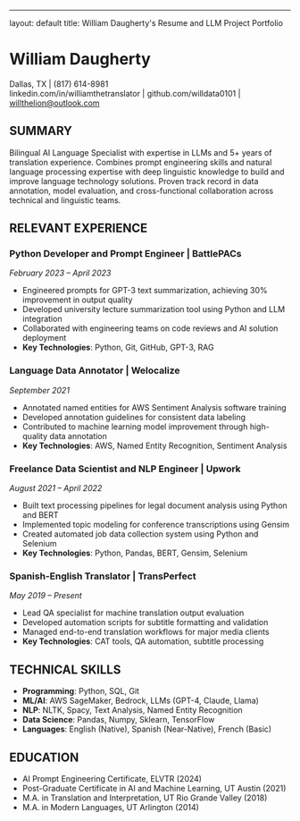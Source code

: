 ---
layout: default
title: William Daugherty's Resume and LLM Project Portfolio

# William Daugherty
Dallas, TX | (817) 614-8981  
linkedin.com/in/williamthetranslator | github.com/willdata0101 | willthelion@outlook.com

## SUMMARY
Bilingual AI Language Specialist with expertise in LLMs and 5+ years of translation experience. Combines prompt engineering skills and natural language processing expertise with deep linguistic knowledge to build and improve language technology solutions. Proven track record in data annotation, model evaluation, and cross-functional collaboration across technical and linguistic teams.

## RELEVANT EXPERIENCE

### Python Developer and Prompt Engineer | BattlePACs
*February 2023 – April 2023*
- Engineered prompts for GPT-3 text summarization, achieving 30% improvement in output quality
- Developed university lecture summarization tool using Python and LLM integration
- Collaborated with engineering teams on code reviews and AI solution deployment
- **Key Technologies**: Python, Git, GitHub, GPT-3, RAG

### Language Data Annotator | Welocalize
*September 2021*
- Annotated named entities for AWS Sentiment Analysis software training
- Developed annotation guidelines for consistent data labeling
- Contributed to machine learning model improvement through high-quality data annotation
- **Key Technologies**: AWS, Named Entity Recognition, Sentiment Analysis

### Freelance Data Scientist and NLP Engineer | Upwork
*August 2021 – April 2022*
- Built text processing pipelines for legal document analysis using Python and BERT
- Implemented topic modeling for conference transcriptions using Gensim
- Created automated job data collection system using Python and Selenium
- **Key Technologies**: Python, Pandas, BERT, Gensim, Selenium

### Spanish-English Translator | TransPerfect
*May 2019 – Present*
- Lead QA specialist for machine translation output evaluation
- Developed automation scripts for subtitle formatting and validation
- Managed end-to-end translation workflows for major media clients
- **Key Technologies**: CAT tools, QA automation, subtitle processing

## TECHNICAL SKILLS
- **Programming**: Python, SQL, Git
- **ML/AI**: AWS SageMaker, Bedrock, LLMs (GPT-4, Claude, Llama)
- **NLP**: NLTK, Spacy, Text Analysis, Named Entity Recognition
- **Data Science**: Pandas, Numpy, Sklearn, TensorFlow
- **Languages**: English (Native), Spanish (Near-Native), French (Basic)

## EDUCATION
- AI Prompt Engineering Certificate, ELVTR (2024)
- Post-Graduate Certificate in AI and Machine Learning, UT Austin (2021)
- M.A. in Translation and Interpretation, UT Rio Grande Valley (2018)
- M.A. in Modern Languages, UT Arlington (2014)
